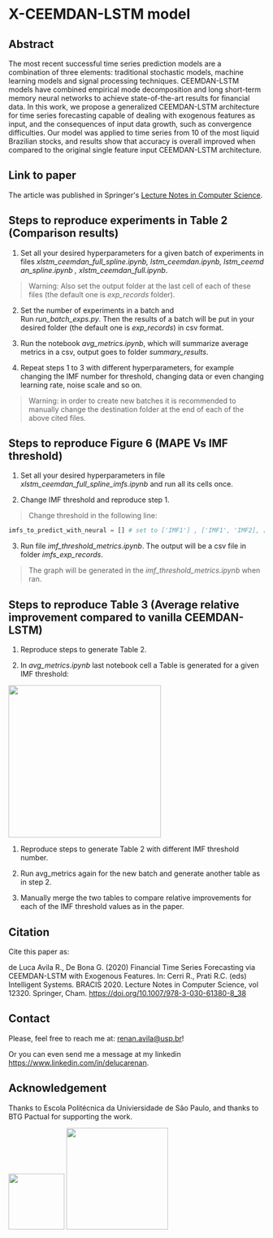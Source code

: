 # X-CEEMDAN-LSTM model

## Abstract

The most recent successful time series prediction models are a combination of three elements: traditional stochastic models, machine learning models and signal processing techniques. CEEMDAN-LSTM models have combined empirical mode decomposition and long short-term memory neural networks to achieve state-of-the-art results for financial data. In this work, we propose a generalized CEEMDAN-LSTM architecture for time series forecasting capable of dealing with exogenous features as input, and the consequences of input data growth, such as convergence difficulties. Our model was applied to time series from 10 of the most liquid Brazilian stocks, and results show that accuracy is overall improved when compared to the original single feature input CEEMDAN-LSTM architecture.

## Link to paper

The article was published in Springer's [Lecture Notes in Computer Science](https://link.springer.com/chapter/10.1007/978-3-030-61380-8_38).

## Steps to reproduce experiments in Table 2 (Comparison results)

1) Set all your desired hyperparameters for a given batch of experiments in files *xlstm_ceemdan_full_spline.ipynb, lstm_ceemdan.ipynb, lstm_ceemdan_spline.ipynb , xlstm_ceemdan_full.ipynb*.
> Warning: Also set the output folder at the last cell of each of these files (the default one is *exp_records* folder).

2) Set the number of experiments in a batch and Run *run_batch_exps.py*. Then the results of a batch will be put in your desired folder (the default one is *exp_records*) in csv format.

3) Run the notebook *avg_metrics.ipynb*, which will summarize average metrics in a csv, output goes to folder *summary_results*.

4) Repeat steps 1 to 3 with different hyperparameters, for example changing the IMF number for threshold, changing data or even changing learning rate, noise scale and so on.

> Warning: in order to create new batches it is recommended to manually change the destination folder at the end of each of the above cited files.

## Steps to reproduce Figure 6 (MAPE Vs IMF threshold)

1) Set all your desired hyperparameters in file *xlstm_ceemdan_full_spline_imfs.ipynb* and run all its cells once.

2) Change IMF threshold and reproduce step 1.

> Change threshold in the following line: 
```python
imfs_to_predict_with_neural = [] # set to ['IMF1'] , ['IMF1', 'IMF2], ['IMF1','IMF2','IMF3'] and so on
```

3) Run file *imf_threshold_metrics.ipynb*. The output will be a csv file in folder *imfs_exp_records*.

> The graph will be generated in the *imf_threshold_metrics.ipynb* when ran.

## Steps to reproduce Table 3 (Average relative improvement compared to vanilla CEEMDAN-LSTM)

1) Reproduce steps to generate Table 2.

2) In *avg_metrics.ipynb* last notebook cell a Table is generated for a given IMF threshold:

<img src="https://github.com/avilarenan/xlstmceemdan/blob/master/doc_images/table3_partial_imfthreshold.png" width="300">

1) Reproduce steps to generate Table 2 with different IMF threshold number.

2) Run avg_metrics again for the new batch and generate another table as in step 2.

3) Manually merge the two tables to compare relative improvements for each of the IMF threshold values as in the paper.

## Citation

Cite this paper as:

de Luca Avila R., De Bona G. (2020) Financial Time Series Forecasting via CEEMDAN-LSTM with Exogenous Features. In: Cerri R., Prati R.C. (eds) Intelligent Systems. BRACIS 2020. Lecture Notes in Computer Science, vol 12320. Springer, Cham. https://doi.org/10.1007/978-3-030-61380-8_38

## Contact

Please, feel free to reach me at: <renan.avila@usp.br>!

Or you can even send me a message at my linkedin <https://www.linkedin.com/in/delucarenan>.

## Acknowledgement

Thanks to Escola Politécnica da Univiersidade de São Paulo, and thanks to BTG Pactual for supporting the work.

<p float="left">
    <img src="https://github.com/avilarenan/xlstmceemdan/blob/master/doc_images/Logo-Escola-Polit%C3%A9cnica-Minerva_Logo-Escola-Polit%C3%A9cnica-Minerva-01-scaled.jpeg" width="110">
    <img src="https://github.com/avilarenan/xlstmceemdan/blob/master/doc_images/1200px-Btg-logo-blue.svg.png" width="200">
</p>